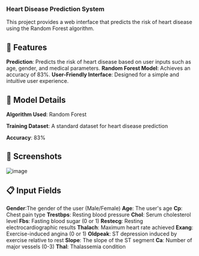 ### Heart Disease Prediction System
This project provides a web interface that predicts the risk of heart disease using the Random Forest algorithm.


 ## 🚀 Features
**Prediction**: Predicts the risk of heart disease based on user inputs such as age, gender, and medical parameters.
**Random Forest Model**: Achieves an accuracy of 83%.
**User-Friendly Interface**: Designed for a simple and intuitive user experience.
## 🧠 Model Details
**Algorithm Used**: Random Forest

**Training Dataset**: A standard dataset for heart disease prediction

**Accuracy**: 83%
## 📸 Screenshots
![image](https://github.com/user-attachments/assets/1925d0d0-f50a-4128-90c6-461fce131cf9)
## 📋 Input Fields
**Gender**:The gender of the user (Male/Female)
**Age**: The user's age
**Cp**: Chest pain type
**Trestbps**: Resting blood pressure
**Chol**: Serum cholesterol level
**Fbs**: Fasting blood sugar (0 or 1)
**Restecg**: Resting electrocardiographic results
**Thalach**: Maximum heart rate achieved
**Exang**: Exercise-induced angina (0 or 1)
**Oldpeak**: ST depression induced by exercise relative to rest
**Slope**: The slope of the ST segment
**Ca**: Number of major vessels (0-3)
**Thal**: Thalassemia condition
